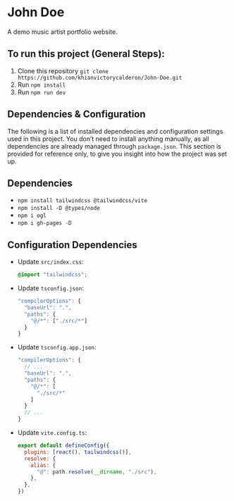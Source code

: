 # John Doe
A demo music artist portfolio website.

## To run this project (General Steps):
1. Clone this repository `git clone https://github.com/khianvictorycalderon/John-Doe.git`
2. Run `npm install`
3. Run `npm run dev`

## Dependencies & Configuration
The following is a list of installed dependencies and configuration settings used in this project.
You don’t need to install anything manually, as all dependencies are already managed through `package.json`.
This section is provided for reference only, to give you insight into how the project was set up.

## Dependencies
- `npm install tailwindcss @tailwindcss/vite`
- `npm install -D @types/node`
- `npm i ogl`
- `npm i gh-pages -D`

## Configuration Dependencies
- Update `src/index.css`:
  ```css
  @import "tailwindcss";
  ```
- Update `tsconfig.json`:
  ```js
  "compilerOptions": {
    "baseUrl": ".",
    "paths": {
      "@/*": ["./src/*"]
    }
  }
  ```
- Update `tsconfig.app.json`:
  ```js
  "compilerOptions": {
    // ...
    "baseUrl": ".",
    "paths": {
      "@/*": [
        "./src/*"
      ]
    }
    // ...
  }
  ```
- Update `vite.config.ts`:
  ```js
  export default defineConfig({
    plugins: [react(), tailwindcss()],
    resolve: {
      alias: {
        "@": path.resolve(__dirname, "./src"),
      },
    },
  })
  ```